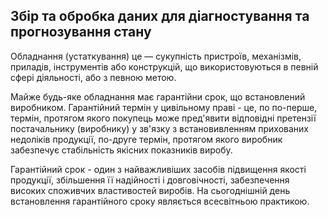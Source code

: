 Збір та обробка даних для діагностування та прогнозування стану
-----------------

Обладнання (устаткування) це — сукупність пристроїв, механізмів, приладів,
інструментів або конструкцій, що використовуються в певній сфері діяльності,
або з певною метою.

Майже будь-яке обладнання має гарантійни срок, що встановлений виробником.
Гарантійний термін у цивільному праві - це, по по-перше, термін, протягом якого покупець може
пред'явити відповідні претензії постачальнику (виробнику) у зв'язку з
встановивленням прихованих недоліків продукції, по-друге
термін, протягом якого виробник забезпечує стабільність якісних показників виробу.

Гарантійний срок - один з найважливіших засобів підвищення якості продукції,
збільшення її надійності і довговічності, забезпечення високих споживчих властивостей виробів.
На сьогоднішній день встановлення гарантійного сроку являється всесвітньою практикою.
